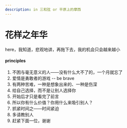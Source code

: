 ```yaml
---
description: in 三和弦 or 平原上的摩西
---
```


# 花样之年华

here，我知道，悲观地讲，再拖下去，我的机会只会越来越小

#### principles

1. 不困与毫无意义的人——没有什么大不了的，一个月就忘了
2. 爱情是勇敢者的游戏 -- be brave
3. 有两种苦难，一种是想象出来的、一种是伤深
4. 给自己选择，而不是让别人选择你
5. 开始后才只是看完了前言
6. 所以你有什么价值？你用什么来吸引别人？
7. 抓紧时间之——时间紧迫
8. 多请教别人
9. 赶紧下面一位，谢谢

